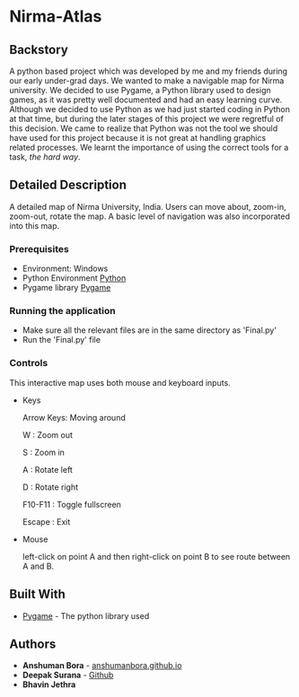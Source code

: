 # Nirma-Atlas

## Backstory

A python based project which was developed by me and my friends during our early under-grad days. We wanted to make a navigable map for Nirma university. We decided to use Pygame, a Python library used to design games, as it was pretty well documented and had an easy learning curve. Although we decided to use Python as we had just started coding in Python at that time, but during the later stages of this project we were regretful of this decision. We came to realize that Python was not the tool we should have used for this project because it is not great at handling graphics related processes. We learnt the importance of using the correct tools for a task, *the hard way*.

## Detailed Description

A detailed map of Nirma University, India. Users can move about, zoom-in, zoom-out, rotate the map. A basic level of navigation was also incorporated into this map. 

### Prerequisites

* Environment: Windows
* Python Environment [Python](https://docs.python.org/3/)
* Pygame library [Pygame](https://www.pygame.org/docs/)

### Running the application

* Make sure all the relevant files are in the same directory as 'Final.py'
* Run the 'Final.py' file 

### Controls

This interactive map uses both mouse and keyboard inputs.

* Keys

  Arrow Keys: Moving around
  
  W : Zoom out
  
  S : Zoom in
  
  A : Rotate left
  
  D : Rotate right
  
  F10-F11 : Toggle fullscreen
  
  Escape : Exit

* Mouse

  left-click on point A and then right-click on point B to see route between A and B.

## Built With

* [Pygame](https://www.pygame.org/docs/) - The python library used


## Authors

* **Anshuman Bora** - [anshumanbora.github.io](https://anshumanbora.github.io)
* **Deepak Surana** - [Github](https://github.com/deepak18)
* **Bhavin Jethra** 



